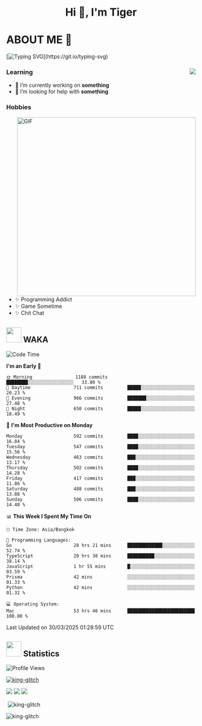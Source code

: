 <h1 align="center">Hi 👋, I'm Tiger</h1>




# ABOUT ME 💬

[![Typing SVG](https://readme-typing-svg.herokuapp.com?color=22F771&vCenter=true&lines=A+perssionate+developer+from+nowhere.)](https://git.io/typing-svg)

<div>
 <img align="right" src="https://spotify-github-profile.vercel.app/api/view?uid=12129734423&cover_image=false&theme=default&bar_color=22d016&bar_color_cover=true" />
 <h3>Learning</h3>
 
 <ul>
  <li>🔭 I’m currently working on <b>something</b></li>
  <li>🤝 I’m looking for help with <b>something</b></li>
 </ul>
 
</div>
<div>
 <h3>Hobbies</h3>
 <img align="right" height="475px"  alt="GIF" src="https://i.pinimg.com/originals/1f/b7/db/1fb7dbee557e5ed509f7517da8a84d58.gif" />
 <ul>
  <li>✨ Programming Addict</li>
  <li>✨ Game Sometime</li>
  <li>✨ Chit Chat</li>
 </ul>
 
</div>



## <img height="40" src="https://raw.githubusercontent.com/innng/innng/master/assets/kyubey.gif"/> WAKA

<!--START_SECTION:waka-->
![Code Time](http://img.shields.io/badge/Code%20Time-3%2C638%20hrs%2046%20mins-blue)

**I'm an Early 🐤** 

```text
🌞 Morning                1188 commits        ████████░░░░░░░░░░░░░░░░░   33.80 % 
🌆 Daytime                711 commits         █████░░░░░░░░░░░░░░░░░░░░   20.23 % 
🌃 Evening                966 commits         ███████░░░░░░░░░░░░░░░░░░   27.48 % 
🌙 Night                  650 commits         █████░░░░░░░░░░░░░░░░░░░░   18.49 % 
```
📅 **I'm Most Productive on Monday** 

```text
Monday                   592 commits         ████░░░░░░░░░░░░░░░░░░░░░   16.84 % 
Tuesday                  547 commits         ████░░░░░░░░░░░░░░░░░░░░░   15.56 % 
Wednesday                463 commits         ███░░░░░░░░░░░░░░░░░░░░░░   13.17 % 
Thursday                 502 commits         ████░░░░░░░░░░░░░░░░░░░░░   14.28 % 
Friday                   417 commits         ███░░░░░░░░░░░░░░░░░░░░░░   11.86 % 
Saturday                 488 commits         ███░░░░░░░░░░░░░░░░░░░░░░   13.88 % 
Sunday                   506 commits         ████░░░░░░░░░░░░░░░░░░░░░   14.40 % 
```


📊 **This Week I Spent My Time On** 

```text
🕑︎ Time Zone: Asia/Bangkok

💬 Programming Languages: 
Go                       28 hrs 21 mins      █████████████░░░░░░░░░░░░   52.74 % 
TypeScript               20 hrs 30 mins      ██████████░░░░░░░░░░░░░░░   38.14 % 
JavaScript               1 hr 55 mins        █░░░░░░░░░░░░░░░░░░░░░░░░   03.59 % 
Prisma                   42 mins             ░░░░░░░░░░░░░░░░░░░░░░░░░   01.33 % 
Python                   42 mins             ░░░░░░░░░░░░░░░░░░░░░░░░░   01.32 % 

💻 Operating System: 
Mac                      53 hrs 46 mins      █████████████████████████   100.00 % 
```


 Last Updated on 30/03/2025 01:28:59 UTC
<!--END_SECTION:waka-->
## <img height="40" src="https://raw.githubusercontent.com/innng/innng/master/assets/kyubey.gif"/> Statistics
![Profile Views](https://komarev.com/ghpvc/?username=king-glitch)  

<p align="left"> 
 <a href="https://github.com/ryo-ma/github-profile-trophy">
  <img src="https://github-profile-trophy.vercel.app/?username=king-glitch&theme=dracula" alt="king-glitch" />
 </a> </p>

![](https://github-profile-summary-cards.vercel.app/api/cards/profile-details?username=king-glitch&theme=dracula)
![](https://github-profile-summary-cards.vercel.app/api/cards/stats?username=king-glitch&theme=dracula) 
![](https://github-profile-summary-cards.vercel.app/api/cards/productive-time?username=king-glitch&theme=dracula)


<p>&nbsp;<img align="center" src="https://github-readme-stats.vercel.app/api?username=king-glitch&theme=dracula" alt="king-glitch" /></p>

<p><img align="center" src="https://github-readme-streak-stats.herokuapp.com/?user=king-glitch&theme=dracula" alt="king-glitch" /></p>
